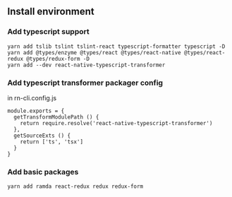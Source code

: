 ## Install environment

### Add typescript support

    yarn add tslib tslint tslint-react typescript-formatter typescript -D
    yarn add @types/enzyme @types/react @types/react-native @types/react-redux @types/redux-form -D
    yarn add --dev react-native-typescript-transformer

### Add typescript transformer packager config

in rn-cli.config.js

    module.exports = {
      getTransformModulePath () {
        return require.resolve('react-native-typescript-transformer')
      },
      getSourceExts () {
        return ['ts', 'tsx']
      }
    }

### Add basic packages

    yarn add ramda react-redux redux redux-form
